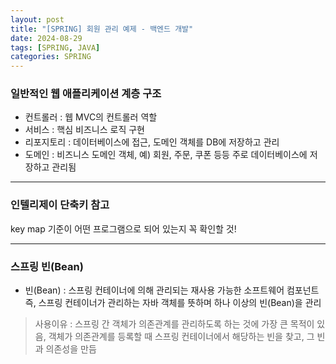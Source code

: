 ```yaml
---
layout: post
title: "[SPRING] 회원 관리 예제 - 백엔드 개발"
date: 2024-08-29
tags: [SPRING, JAVA]
categories: SPRING
---
```


### 일반적인 웹 애플리케이션 계층 구조

- 컨트롤러 : 웹 MVC의 컨트롤러 역할
- 서비스 : 핵심 비즈니스 로직 구현
- 리포지토리 : 데이터베이스에 접근, 도메인 객체를 DB에 저장하고 관리
- 도메인 : 비즈니스 도메인 객체, 예) 회원, 주문, 쿠폰 등등 주로 데이터베이스에 저장하고 관리됨

---

### 인텔리제이 단축키 참고

key map 기준이 어떤 프로그램으로 되어 있는지 꼭 확인할 것!

---

### 스프링 빈(Bean)

- 빈(Bean) : 스프링 컨테이너에 의해 관리되는 재사용 가능한 소프트웨어 컴포넌트  
  즉, 스프링 컨테이너가 관리하는 자바 객체를 뜻하며 하나 이상의 빈(Bean)을 관리

> 사용이유 : 스프링 간 객체가 의존관계를 관리하도록 하는 것에 가장 큰 목적이 있음, 객체가 의존관계를 등록할 때 스프링 컨테이너에서 해당하는 빈을 찾고, 그 빈과 의존성을 만듬
